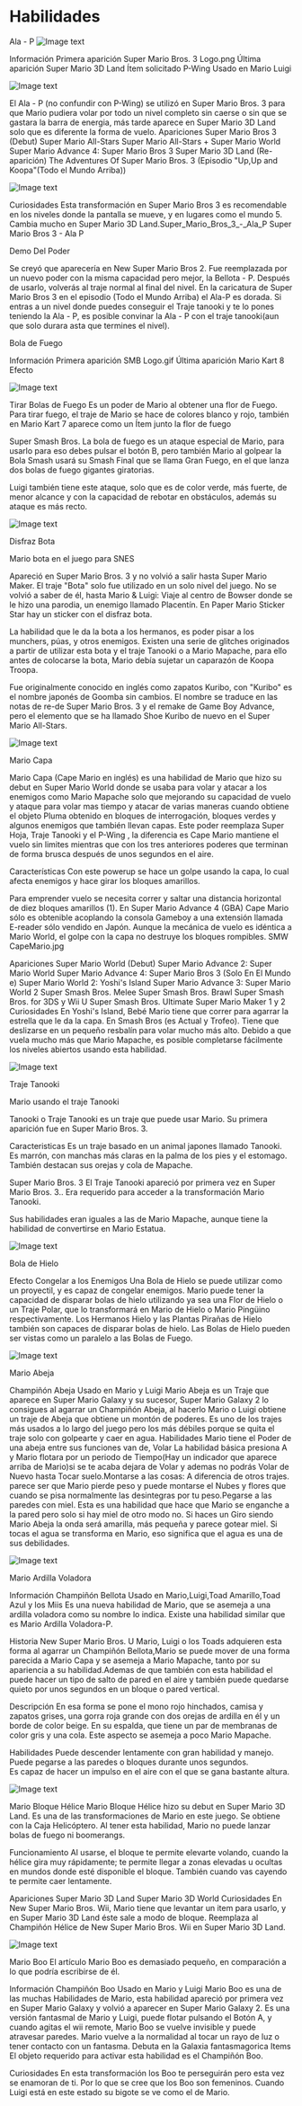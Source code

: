 # Habilidades

Ala - P
![Image text](https://github.com/MariaElenaRufinoL/git_gihub_gen44/blob/master/img/mario_4.png)

Información
Primera aparición
Super Mario Bros. 3 Logo.png
Última aparición
Super Mario 3D Land
Ítem solicitado
P-Wing
Usado en
Mario
Luigi

![Image text](https://github.com/MariaElenaRufinoL/git_gihub_gen44/blob/master/img/mario_1.jpg)


El Ala - P (no confundir con P-Wing) se utilizó en Super Mario Bros. 3 para que Mario pudiera volar por todo un nivel completo sin caerse o sin que se gastara la barra de energia, más tarde aparece en Super Mario 3D Land solo que es diferente la forma de vuelo.
Apariciones
Super Mario Bros 3 (Debut)
Super Mario All-Stars
Super Mario All-Stars + Super Mario World
Super Mario Advance 4: Super Mario Bros 3
Super Mario 3D Land (Re-aparición)
The Adventures Of Super Mario Bros. 3 (Episodio "Up,Up and Koopa"(Todo el Mundo Arriba))

![Image text](https://github.com/MariaElenaRufinoL/git_gihub_gen44/blob/master/img/mario_3.jpg)


Curiosidades
Esta transformación en Super Mario Bros 3 es recomendable en los niveles donde la pantalla se mueve, y en lugares como el mundo 5.
Cambia mucho en Super Mario 3D Land.Super_Mario_Bros_3_-_Ala_P
Super Mario Bros 3 - Ala P

Demo Del Poder

Se creyó que aparecería en New Super Mario Bros 2.
Fue reemplazada por un nuevo poder con la misma capacidad pero mejor, la Bellota - P.
Después de usarlo, volverás al traje normal al final del nivel.
En la caricatura de Super Mario Bros 3 en el episodio (Todo el Mundo Arriba) el Ala-P es dorada.
Si entras a un nivel donde puedes conseguir el Traje tanooki y te lo pones teniendo la Ala - P, es posible convinar la Ala - P con el traje tanooki(aun que solo durara asta que termines el nivel).



Bola de Fuego

Información
Primera aparición
SMB Logo.gif
Última aparición
Mario Kart 8
Efecto

![Image text](https://github.com/MariaElenaRufinoL/git_gihub_gen44/blob/master/img/mario_2.jpg)

Tirar Bolas de Fuego
Es un poder de Mario al obtener una flor de Fuego. Para tirar fuego, el traje de Mario se hace de colores blanco y rojo, también en Mario Kart 7 aparece como un Ítem junto la flor de fuego

Super Smash Bros.
La bola de fuego es un ataque especial de Mario, para usarlo para eso debes pulsar el botón B, pero también Mario al golpear la Bola Smash usará su Smash Final que se llama Gran Fuego, en el que lanza dos bolas de fuego gigantes giratorias.

Luigi también tiene este ataque, solo que es de color verde, más fuerte, de menor alcance y con la capacidad de rebotar en obstáculos, además su ataque es más recto.



![Image text](https://github.com/JaviR011/git_gihub_gen44/blob/master/img/Bota.jpg)

Disfraz Bota

Mario bota en el juego para SNES

Apareció en Super Mario Bros. 3 y no volvió a salir hasta Super Mario Maker. El traje "Bota" solo fue utilizado en un solo nivel del juego. No se volvió a saber de él, hasta Mario & Luigi: Viaje al centro de Bowser donde se le hizo una parodia, un enemigo llamado Placentín. En Paper Mario Sticker Star hay un sticker con el disfraz bota.

La habilidad que le da la bota a los hermanos, es poder pisar a los munchers, púas, y otros enemigos. Existen una serie de glitches originados a partir de utilizar esta bota y el traje Tanooki o a Mario Mapache, para ello antes de colocarse la bota, Mario debía sujetar un caparazón de Koopa Troopa. 

Fue originalmente conocido en inglés como zapatos Kuribo, con "Kuribo" es el nombre japonés de Goomba sin cambios. El nombre se traduce en las notas de re-de Super Mario Bros. 3 y el remake de Game Boy Advance, pero el elemento que se ha llamado Shoe Kuribo de nuevo en el Super Mario All-Stars.


![Image text](https://github.com/JaviR011/git_gihub_gen44/blob/master/img/Capa.jpg)

Mario Capa

Mario Capa (Cape Mario en inglés) es una habilidad de Mario que hizo su debut en Super Mario World donde se usaba para volar y atacar a los enemigos como Mario Mapache solo que mejorando su capacidad de vuelo y ataque para volar mas tiempo y atacar de varias maneras cuando obtiene el objeto Pluma obtenido en bloques de interrogación, bloques verdes y algunos enemigos que también llevan capas. Este poder reemplaza Super Hoja, Traje Tanooki y el P-Wing , la diferencia es Cape Mario mantiene el vuelo sin limites mientras que con los tres anteriores poderes que terminan de forma brusca después de unos segundos en el aire.

Características
Con este powerup se hace un golpe usando la capa, lo cual afecta enemigos y hace girar los bloques amarillos.

Para emprender vuelo se necesita correr y saltar una distancia horizontal de diez bloques amarillos (1). En Super Mario Advance 4 (GBA) Cape Mario sólo es obtenible acoplando la consola Gameboy a una extensión llamada E-reader sólo vendido en Japón. Aunque la mecánica de vuelo es idéntica a Mario World, el golpe con la capa no destruye los bloques rompibles.
SMW CapeMario.jpg

Apariciones
Super Mario World (Debut)
Super Mario Advance 2: Super Mario World
Super Mario Advance 4: Super Mario Bros 3 (Solo En El Mundo e)
Super Mario World 2: Yoshi's Island
Super Mario Advance 3: Super Mario World 2
Super Smash Bros. Melee
Super Smash Bros. Brawl
Super Smash Bros. for 3DS y Wii U
Super Smash Bros. Ultimate
Super Mario Maker 1 y 2
Curiosidades
En Yoshi's Island, Bebé Mario tiene que correr para agarrar la estrella que le da la capa.
En Smash Bros (es Actual y Trofeo).
Tiene que deslizarse en un pequeño resbalín para volar mucho más alto.
Debido a que vuela mucho más que Mario Mapache, es posible completarse fácilmente los niveles abiertos usando esta habilidad.


![Image text](https://github.com/JaviR011/git_gihub_gen44/blob/master/img/Tanooki.jpg)

Traje Tanooki

Mario usando el traje Tanooki

Ta​nooki o Traje Tanooki es un traje que puede usar Mario. Su primera aparición fue en Super Mario Bros. 3.

Caracteristicas
Es un traje basado en un animal japones llamado Tanooki. Es marrón, con manchas más claras en la palma de los pies y el estomago. También destacan sus orejas y cola de Mapache.

Super Mario Bros. 3
El Traje Tanooki apareció por primera vez en Super Mario Bros. 3.. Era requerido para acceder a la transformación Mario Tanooki.

Sus habilidades eran iguales a las de Mario Mapache, aunque tiene la habilidad de convertirse en Mario Estatua.


![Image text](https://github.com/JaviR011/git_gihub_gen44/blob/master/img/BolaHielo.jpg)

Bola de Hielo

Efecto
Congelar a los Enemigos
Una Bola de Hielo se puede utilizar como un proyectil, y es capaz de congelar enemigos. Mario puede tener la capacidad de disparar bolas de hielo utilizando ya sea una Flor de Hielo o un Traje Polar, que lo transformará en Mario de Hielo o Mario Pingüino respectivamente. Los Hermanos Hielo y las Plantas Pirañas de Hielo también son capaces de disparar bolas de hielo. Las Bolas de Hielo pueden ser vistas como un paralelo a las Bolas de Fuego.



![Image text](https://github.com/JaviR011/git_gihub_gen44/blob/master/img/Abeja.jpg)

Mario Abeja

Champiñón Abeja
Usado en
Mario y Luigi
Mario Abeja es un Traje que aparece en Super Mario Galaxy y su sucesor, Super Mario Galaxy 2 lo consigues al agarrar un Champiñón Abeja, al hacerlo Mario o Luigi obtiene un traje de Abeja que obtiene un montón de poderes. Es uno de los trajes más usados a lo largo del juego pero los más débiles porque se quita el traje solo con golpearte y caer en agua.
Habilidades
Mario tiene el Poder de una abeja entre sus funciones van de, Volar La habilidad básica presiona A y Mario flotara por un periodo de Tiempo(Hay un indicador que aparece arriba de Mario)si se te acaba dejara de Volar y ademas no podrás Volar de Nuevo hasta Tocar suelo.Montarse a las cosas: A diferencia de otros trajes. parece ser que Mario pierde peso y puede montarse el Nubes y flores que cuando se pisa normalmente las desintegras por tu peso.Pegarse a las paredes con miel. Esta es una habilidad que hace que Mario se enganche a la pared pero solo si hay miel de otro modo no. Si haces un Giro siendo Mario Abeja la onda será amarilla, más pequeña y parece gotear miel. Si tocas el agua se transforma en Mario, eso significa que el agua es una de sus debilidades.



![Image text](https://github.com/JaviR011/git_gihub_gen44/blob/master/img/ArdillaVoladora.jpg)

Mario Ardilla Voladora

Información
Champiñón Bellota
Usado en
Mario,Luigi,Toad Amarillo,Toad Azul y los Miis
Es una nueva habilidad de Mario, que se asemeja a una ardilla voladora como su nombre lo indica. Existe una habilidad similar que es Mario Ardilla Voladora-P.

Historia
New Super Mario Bros. U
Mario, Luigi o los Toads adquieren esta forma al agarrar un Champiñón Bellota,Mario se puede mover de una forma parecida a Mario Capa y se asemeja a Mario Mapache, tanto por su apariencia a su habilidad.Ademas de que también con esta habilidad el puede hacer un tipo de salto de pared en el aire y también puede quedarse quieto por unos segundos en un bloque o pared vertical.

Descripción
En esa forma se pone el mono rojo hinchados, camisa y zapatos grises, una gorra roja grande con dos orejas de ardilla en él y un borde de color beige. En su espalda, que tiene un par de membranas de color gris y una cola. Este aspecto se asemeja a poco Mario Mapache.

Habilidades
Puede descender lentamente con gran habilidad y manejo.
Puede  pegarse a las paredes o bloques durante unos segundos.   
Es capaz de hacer un impulso en el aire con el que se gana bastante altura.



![Image text](https://github.com/JaviR011/git_gihub_gen44/blob/master/img/Helice.png)

Mario Bloque Hélice
Mario Bloque Hélice hizo su debut en Super Mario 3D Land. Es una de las transformaciones de Mario en este juego. Se obtiene con la Caja Helicóptero. Al tener esta habilidad, Mario no puede lanzar bolas de fuego ni boomerangs.

Funcionamiento
Al usarse, el bloque te permite elevarte volando, cuando la hélice gira muy rápidamente; te permite llegar a zonas elevadas u ocultas en mundos donde esté disponible el bloque. También cuando vas cayendo te permite caer lentamente.

Apariciones
Super Mario 3D Land
Super Mario 3D World
Curiosidades
En New Super Mario Bros. Wii, Mario tiene que levantar un item para usarlo, y en Super Mario 3D Land éste sale a modo de bloque.
Reemplaza al Champiñón Hélice de New Super Mario Bros. Wii en Super Mario 3D Land.




![Image text](https://github.com/JaviR011/git_gihub_gen44/blob/master/img/Boo.jpg)

Mario Boo
El artículo Mario Boo es demasiado pequeño, en comparación a lo que podría escribirse de él.

Información
Champiñón Boo
Usado en
Mario y Luigi
Mario Boo es una de las muchas Habilidades de Mario, esta habilidad apareció por primera vez en Super Mario Galaxy y volvió a aparecer en Super Mario Galaxy 2. Es una versión fantasmal de Mario y Luigi, puede flotar pulsando el Botón A, y cuando agitas el wii remote, Mario Boo se vuelve invisible y puede atravesar paredes. Mario vuelve a la normalidad al tocar un rayo de luz o tener contacto con un fantasma. Debuta en la Galaxia fantasmagorica
Items
El objeto requerido para activar esta habilidad es el Champiñón Boo.

Curiosidades
En esta transformación los Boo te perseguirán pero esta vez se enamoran de ti. Por lo que se cree que los Boo son femeninos.
Cuando Luigi está en este estado su bigote se ve como el de Mario.

